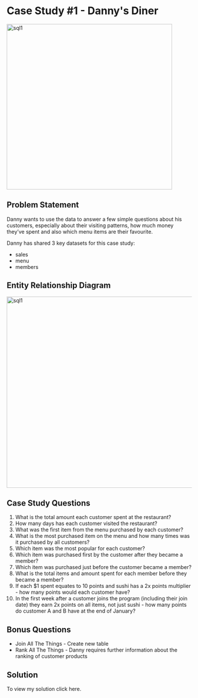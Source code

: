 # Case Study #1 - Danny's Diner 
[<img alt="sql1" width="450px" src="https://user-images.githubusercontent.com/31890259/191734443-0fa83153-beca-4fe7-b254-903e7a298bc6.png" />](https://8weeksqlchallenge.com/case-study-1/)
## Problem Statement

Danny wants to use the data to answer a few simple questions about his customers, especially about their visiting patterns, how much money they’ve spent and also which menu items are their favourite. 

Danny has shared 3 key datasets for this case study:
- sales
- menu
- members
## Entity Relationship Diagram

<img alt="sql1" width="520px" src="https://user-images.githubusercontent.com/31890259/191736178-1150cb81-9936-451f-b555-82c3f40ffb09.png" />

## Case Study Questions

1. What is the total amount each customer spent at the restaurant?
2. How many days has each customer visited the restaurant?
3. What was the first item from the menu purchased by each customer?
4. What is the most purchased item on the menu and how many times was it purchased by all customers?
5. Which item was the most popular for each customer?
6. Which item was purchased first by the customer after they became a member?
7. Which item was purchased just before the customer became a member?
8. What is the total items and amount spent for each member before they became a member?
9. If each $1 spent equates to 10 points and sushi has a 2x points multiplier - how many points would each customer have?
10. In the first week after a customer joins the program (including their join date) they earn 2x points on all items, not just sushi - how many points do customer A and B have at the end of January?

## Bonus Questions
- Join All The Things - Create new table  
- Rank All The Things - Danny requires further information about the ranking of customer products
## Solution
To view my solution click here.
